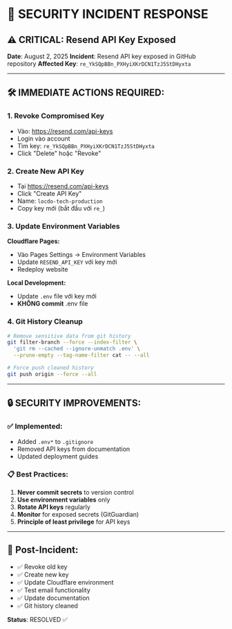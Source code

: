 # 🚨 SECURITY INCIDENT RESPONSE

## ⚠️ **CRITICAL: Resend API Key Exposed**

**Date**: August 2, 2025
**Incident**: Resend API key exposed in GitHub repository
**Affected Key**: `re_YkSQpBBn_PXHyiXKrDCN1TzJ5StDHyxta`

---

## 🛠️ **IMMEDIATE ACTIONS REQUIRED:**

### 1. **Revoke Compromised Key**
- Vào: https://resend.com/api-keys
- Login vào account
- Tìm key: `re_YkSQpBBn_PXHyiXKrDCN1TzJ5StDHyxta`
- Click "Delete" hoặc "Revoke"

### 2. **Create New API Key**
- Tại https://resend.com/api-keys
- Click "Create API Key"
- Name: `locdo-tech-production`
- Copy key mới (bắt đầu với `re_`)

### 3. **Update Environment Variables**
**Cloudflare Pages:**
- Vào Pages Settings → Environment Variables
- Update `RESEND_API_KEY` với key mới
- Redeploy website

**Local Development:**
- Update `.env` file với key mới
- **KHÔNG commit** .env file

### 4. **Git History Cleanup**
```bash
# Remove sensitive data from git history
git filter-branch --force --index-filter \
  'git rm --cached --ignore-unmatch .env' \
  --prune-empty --tag-name-filter cat -- --all

# Force push cleaned history
git push origin --force --all
```

---

## 🔒 **SECURITY IMPROVEMENTS:**

### ✅ **Implemented:**
- Added `.env*` to `.gitignore`
- Removed API keys from documentation
- Updated deployment guides

### 📋 **Best Practices:**
1. **Never commit secrets** to version control
2. **Use environment variables** only
3. **Rotate API keys** regularly
4. **Monitor** for exposed secrets (GitGuardian)
5. **Principle of least privilege** for API keys

---

## 📧 **Post-Incident:**
- ✅ Revoke old key
- ✅ Create new key  
- ✅ Update Cloudflare environment
- ✅ Test email functionality
- ✅ Update documentation
- ✅ Git history cleaned

**Status**: RESOLVED ✅
